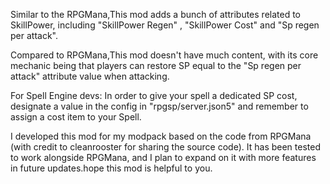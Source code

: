 Similar to the RPGMana,This mod adds a bunch of attributes related to SkillPower, including "SkillPower Regen" , "SkillPower Cost" and "Sp regen per attack".

Compared to RPGMana,This mod doesn't have much content, with its core mechanic being that players can restore SP equal to the "Sp regen per attack" attribute value when attacking.

For Spell Engine devs: In order to give your spell a dedicated SP cost, designate a value in the config in "rpgsp/server.json5" and remember to assign a cost item to your Spell.

I developed this mod for my modpack based on the code from RPGMana (with credit to cleanrooster for sharing the source code). 
It has been tested to work alongside RPGMana, and I plan to expand on it with more features in future updates.hope this mod is helpful to you.
